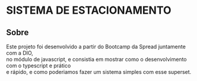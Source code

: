 <h1>SISTEMA DE ESTACIONAMENTO</h1>

<h2> Sobre </h2>

<p>
  Este projeto foi desenvolvido a partir do Bootcamp da Spread juntamente com a DIO, <br> 
  no módulo de javascript, e consistia em mostrar como o desenvolvimento com o typescript e prático <br>
  e rápido, e como poderiamos fazer um sistema simples com esse superset.
</p>
  

